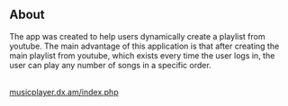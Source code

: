 <h2>About</h2>
<p>
The app was created to help users dynamically create a playlist from youtube. The main advantage of this application is that after creating the main playlist from youtube, which exists every time the user logs in, the user can play any number of songs in a specific order.
</p><br/>
<a href="musicplayer.dx.am/index.php">musicplayer.dx.am/index.php</a>
